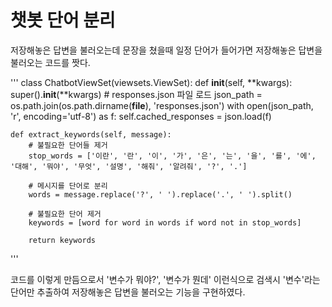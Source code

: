 # 챗봇 단어 분리

저장해놓은 답변을 불러오는데 문장을 쳤을때 일정 단어가 들어가면 저장해놓은 답변을 불러오는 코드를 짯다.

'''
class ChatbotViewSet(viewsets.ViewSet):
    def __init__(self, **kwargs):
        super().__init__(**kwargs)
        # responses.json 파일 로드
        json_path = os.path.join(os.path.dirname(__file__), 'responses.json')
        with open(json_path, 'r', encoding='utf-8') as f:
            self.cached_responses = json.load(f)
            
    def extract_keywords(self, message):
        # 불필요한 단어들 제거
        stop_words = ['이란', '란', '이', '가', '은', '는', '을', '를', '에', '대해', '뭐야', '무엇', '설명', '해줘', '알려줘', '?', '.']
        
        # 메시지를 단어로 분리
        words = message.replace('?', ' ').replace('.', ' ').split()
        
        # 불필요한 단어 제거
        keywords = [word for word in words if word not in stop_words]
        
        return keywords
'''
        
코드를 이렇게 만듬으로서 '변수가 뭐야?', '변수가 뭔데' 이런식으로 검색시 '변수'라는 단어만 추출하여 저장해놓은 답변을 불러오는 기능을 구현하였다.
